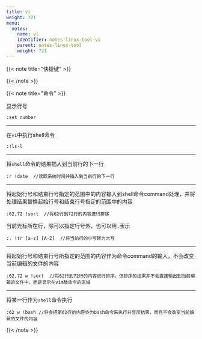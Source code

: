```yaml
---
title: vi
weight: 721
menu:
  notes:
    name: vi
    identifier: notes-linux-tool-vi
    parent: notes-linux-tool
    weight: 721
---
```


<!-- vi -->


{{< note title="快捷键" >}}

{{< /note >}}


{{< note title="命令" >}}

显示行号
```
:set number
```

---

在`vi`中执行shell命令
```
:!ls-l
```

---

将`shell`命令的结果插入到当前行的下一行
```
:r !date  //读取系统时间并插入到当前行的下一行
```

---

将起始行号和结束行号指定的范围中的内容输入到shell命令command处理，并将处理结果替换起始行号和结束行号指定的范围中的内容
```
:62,72 !sort  //将62行到72行的内容进行排序
```
当前光标所在行，除可以指定行号外，也可以用`.`表示
```
:. !tr [a-z] [A-Z]  //将当前行的小写转为大写
```

---

将起始行号和结束行号所指定的范围的内容作为命令command的输入，不会改变当前编辑的文件的内容
```
:62,72 w !sort  //将62行到72行的内容进行排序，但排序的结果并不会直接输出到当前编辑的文件中，而是显示在vim敲命令的区域
```

---

将某一行作为`shell`命令执行
```
:62 w !bash //将会把第62行的内容作为bash命令来执行并显示结果，而且不会改变当前编辑的文件的内容
```

{{< /note >}}

